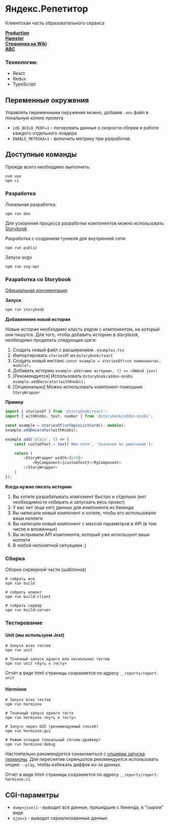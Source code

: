 # Яндекс.Репетитор

Клиентская часть образовательного сервиса

**[Production](https://yandex.ru/tutor/)**  
**[Hamster](https://rctemplates-shared.hamster.yandex.ru/tutor/)**  
**[Страничка на Wiki](https://wiki.yandex-team.ru/e7n/dev/tutor/)**  
**[ABC](https://abc.yandex-team.ru/services/younglings/)**  

### Технологии:
- React
- Redux
- TypeScript

## Переменные окружения
Управлять переменными окружения можно, добавив `.env` файл в локальную копию проекта
- `LOG_BUILD_PERF=1` – логировать данные о скорости сборки и работе каждого отдельного лоадера
- `ENABLE_METRIKA=1` - включить метрику при разработке.

## Доступные команды

Прежде всего необходимо выполнить:
```
nvm use
npm ci
```

### Разработка

Локальная разработка:
```
npm run dev
```

Для ускорения процесса разработки компонентов можно использовать [Storybook](#story_part)

Разработка с созданием туннеля для внутренней сети:
```
npm run public
```

Запуск svgo
```
npm run svg-opt
```

### Разработка со Storybook
<a name="story_part"></a>
[Официальная документация](https://storybook.js.org)

**Запуск**
```bash
npm run storybook
```

**Добавиление новой истории**

Новые истории необходимо класть рядом с компонентом, на который они пишутся.
Для того, чтобы добавить историю в storybook, необходимо проделать следующие шаги:
1. Создать новый файл с расширением `.examples.tsx`
2. Импортировать `storiesOf` из `@storybook/react`
3. Создать новый инcтанс `const example = storiesOf(<cn компонента>, module);`
4. Добавить историю `example.add(<имя истории>, () => <Любой jsx>)`
5. [Рекомендуется] Использовать `@storybook/addon-knobs` `example.addDecorator(withKnobs);`
5. [Опционально] Можно использовать компонент-помощник `StoryWrapper`

**Пример**
```ts
import { storiesOf } from '@storybook/react';
import { withKnobs, text, number } from '@storybook/addon-knobs';

const example = storiesOf(cnTopicListCard(), module);
example.addDecorator(withKnobs);

example.add('plain', () => {
    const customText = text('Имя поля', 'Значение по умолчанию');

    return (
        <StoryWrapper width={629}>
            <MyComponent>{customText}</MyComponent>
        </StoryWrapper>
    )
});
```

**Когда нужно писать историю**
1. Вы хотите разрабатывать компонент быстро и отдельно (нет необходимости собирать и запускать весь проект)
2. У вас нет (еще нет) данных для компонента из бекенда
3. Вы написали новый компонент и хотите, чтобы его использовали ваши коллеги
4. Вы написали новый компонент с массой параметров в API (в том числе и вложенных)
5. Вы исправили API компонента, который уже используют ваши коллеги
6. В любой непонятной ситуациии :)

### Сборка
Сборка серверной части (шаблонов)
```
# собрать все
npm run build

# собрать клиент
npm run build:client

# собрать сервер
npm run build:server
```


### Тестирование
#### Unit (мы используем Jest)
```
# Запуск всех тестов
npm run unit

# Точечный запуск одного или нескольких тестов
npm run unit <путь к тесту>
```

Отчёт в виде html-страницы сохраняется по адресу `__reports/report-unit`

#### Hermione
```
# Запуск всех тестов
npm run hermione

# Точечный запуск одного теста
npm run hermione <путь к тесту>

# Запуск через GUI (рекомендуемый способ)
npm run hermione:gui

# Режим отладки (локальный chrome-драйвер)
npm run hermione:debug
```

Настоятельно рекомендуется ознакомиться с [опциями запуска гермионы](https://github.yandex-team.ru/search-interfaces/infratest/blob/master/packages/archon-hermione/README.md).
Для переснятия скриншотов рекомендуется использовать опцию `--play`, чтобы избежать диффов из-за данных.

Отчёт в виде html-страницы сохраняется по адресу `__reports/report-hermione:ci`


## CGI-параметры
- `dump=json|1` - выводит все данные, пришедшие с бекенда, в "сыром" виде
- `ajax=1` - выводит сериализованные данные
